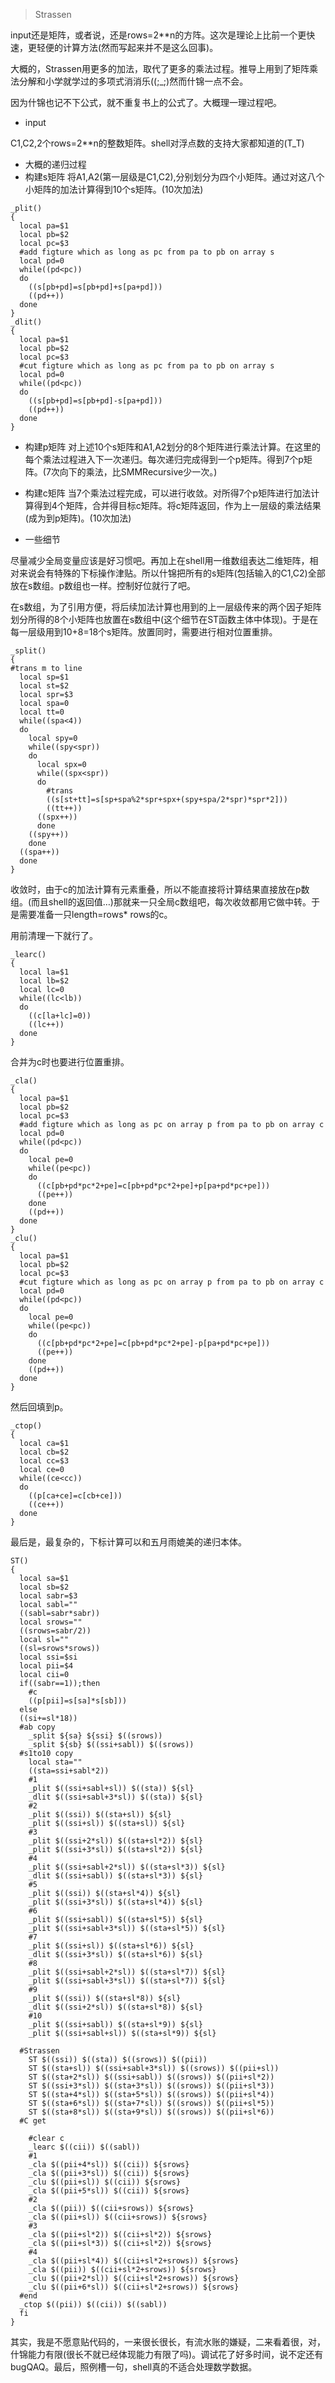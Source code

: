 > Strassen

input还是矩阵，或者说，还是rows=2**n的方阵。这次是理论上比前一个更快速，更轻便的计算方法(然而写起来并不是这么回事)。

大概的，Strassen用更多的加法，取代了更多的乘法过程。推导上用到了矩阵乘法分解和小学就学过的多项式消消乐((;_;)然而什锦一点不会。

因为什锦也记不下公式，就不重复书上的公式了。大概理一理过程吧。

- input

C1,C2,2个rows=2**n的整数矩阵。shell对浮点数的支持大家都知道的(T_T)

- 大概的递归过程
- 构建s矩阵
将A1,A2(第一层级是C1,C2),分别划分为四个小矩阵。通过对这八个小矩阵的加法计算得到10个s矩阵。(10次加法)

```
_plit()
{
  local pa=$1
  local pb=$2
  local pc=$3
  #add figture which as long as pc from pa to pb on array s
  local pd=0
  while((pd<pc))
  do
    ((s[pb+pd]=s[pb+pd]+s[pa+pd]))
    ((pd++))
  done
}
_dlit()
{
  local pa=$1
  local pb=$2
  local pc=$3
  #cut figture which as long as pc from pa to pb on array s
  local pd=0
  while((pd<pc))
  do
    ((s[pb+pd]=s[pb+pd]-s[pa+pd]))
    ((pd++))
  done
}

```

- 构建p矩阵
对上述10个s矩阵和A1,A2划分的8个矩阵进行乘法计算。在这里的每个乘法过程进入下一次递归。每次递归完成得到一个p矩阵。得到7个p矩阵。(7次向下的乘法，比SMMRecursive少一次。)

- 构建c矩阵
当7个乘法过程完成，可以进行收敛。对所得7个p矩阵进行加法计算得到4个矩阵，合并得目标c矩阵。将c矩阵返回，作为上一层级的乘法结果(成为到p矩阵)。(10次加法)

- 一些细节

尽量减少全局变量应该是好习惯吧。再加上在shell用一维数组表达二维矩阵，相对来说会有特殊的下标操作津贴。所以什锦把所有的s矩阵(包括输入的C1,C2)全部放在s数组。p数组也一样。控制好位就行了吧。

在s数组，为了引用方便，将后续加法计算也用到的上一层级传来的两个因子矩阵划分所得的8个小矩阵也放置在s数组中(这个细节在ST函数主体中体现)。于是在每一层级用到10+8=18个s矩阵。放置同时，需要进行相对位置重排。 
```
_split()
{
#trans m to line
  local sp=$1
  local st=$2
  local spr=$3
  local spa=0
  local tt=0
  while((spa<4))
  do
    local spy=0
    while((spy<spr))
    do
      local spx=0
      while((spx<spr))
      do
        #trans
        ((s[st+tt]=s[sp+spa%2*spr+spx+(spy+spa/2*spr)*spr*2]))
        ((tt++))
      ((spx++))
      done
    ((spy++))
    done
  ((spa++))
  done
}
```

收敛时，由于c的加法计算有元素重叠，所以不能直接将计算结果直接放在p数组。(而且shell的返回值…)那就来一只全局c数组吧，每次收敛都用它做中转。于是需要准备一只length=rows* rows的c。

用前清理一下就行了。

```
_learc()
{
  local la=$1
  local lb=$2
  local lc=0
  while((lc<lb))
  do
    ((c[la+lc]=0))
    ((lc++))
  done
}
```

合并为c时也要进行位置重排。

```
_cla()
{
  local pa=$1
  local pb=$2
  local pc=$3
  #add figture which as long as pc on array p from pa to pb on array c
  local pd=0
  while((pd<pc))
  do
    local pe=0
    while((pe<pc))
    do
      ((c[pb+pd*pc*2+pe]=c[pb+pd*pc*2+pe]+p[pa+pd*pc+pe]))
      ((pe++))
    done
    ((pd++))
  done
}
_clu()
{
  local pa=$1
  local pb=$2
  local pc=$3
  #cut figture which as long as pc on array p from pa to pb on array c
  local pd=0
  while((pd<pc))
  do
    local pe=0
    while((pe<pc))
    do
      ((c[pb+pd*pc*2+pe]=c[pb+pd*pc*2+pe]-p[pa+pd*pc+pe]))
      ((pe++))
    done
    ((pd++))
  done
}
```
然后回填到p。

```
_ctop()
{
  local ca=$1
  local cb=$2
  local cc=$3
  local ce=0
  while((ce<cc))
  do
    ((p[ca+ce]=c[cb+ce]))
    ((ce++))
  done
}
```

最后是，最复杂的，下标计算可以和五月雨媲美的递归本体。

```
ST()
{
  local sa=$1
  local sb=$2
  local sabr=$3
  local sabl=""
  ((sabl=sabr*sabr))
  local srows=""
  ((srows=sabr/2))
  local sl=""
  ((sl=srows*srows))
  local ssi=$si
  local pii=$4
  local cii=0
  if((sabr==1));then
    #c
    ((p[pii]=s[sa]*s[sb]))
  else
  ((si+=sl*18))
  #ab copy
    _split ${sa} ${ssi} $((srows))
    _split ${sb} $((ssi+sabl)) $((srows))
  #s1to10 copy
    local sta=""
    ((sta=ssi+sabl*2))
    #1
    _plit $((ssi+sabl+sl)) $((sta)) ${sl}
    _dlit $((ssi+sabl+3*sl)) $((sta)) ${sl}
    #2
    _plit $((ssi)) $((sta+sl)) ${sl}
    _plit $((ssi+sl)) $((sta+sl)) ${sl}
    #3
    _plit $((ssi+2*sl)) $((sta+sl*2)) ${sl}
    _plit $((ssi+3*sl)) $((sta+sl*2)) ${sl}
    #4
    _plit $((ssi+sabl+2*sl)) $((sta+sl*3)) ${sl}
    _dlit $((ssi+sabl)) $((sta+sl*3)) ${sl}
    #5
    _plit $((ssi)) $((sta+sl*4)) ${sl}
    _plit $((ssi+3*sl)) $((sta+sl*4)) ${sl}
    #6
    _plit $((ssi+sabl)) $((sta+sl*5)) ${sl}
    _plit $((ssi+sabl+3*sl)) $((sta+sl*5)) ${sl}
    #7
    _plit $((ssi+sl)) $((sta+sl*6)) ${sl}
    _dlit $((ssi+3*sl)) $((sta+sl*6)) ${sl}
    #8
    _plit $((ssi+sabl+2*sl)) $((sta+sl*7)) ${sl}
    _plit $((ssi+sabl+3*sl)) $((sta+sl*7)) ${sl}
    #9
    _plit $((ssi)) $((sta+sl*8)) ${sl}
    _dlit $((ssi+2*sl)) $((sta+sl*8)) ${sl}
    #10
    _plit $((ssi+sabl)) $((sta+sl*9)) ${sl}
    _plit $((ssi+sabl+sl)) $((sta+sl*9)) ${sl}
    
  #Strassen
    ST $((ssi)) $((sta)) $((srows)) $((pii))
    ST $((sta+sl)) $((ssi+sabl+3*sl)) $((srows)) $((pii+sl))
    ST $((sta+2*sl)) $((ssi+sabl)) $((srows)) $((pii+sl*2))
    ST $((ssi+3*sl)) $((sta+3*sl)) $((srows)) $((pii+sl*3))
    ST $((sta+4*sl)) $((sta+5*sl)) $((srows)) $((pii+sl*4))
    ST $((sta+6*sl)) $((sta+7*sl)) $((srows)) $((pii+sl*5))
    ST $((sta+8*sl)) $((sta+9*sl)) $((srows)) $((pii+sl*6))
  #C get

    #clear c
    _learc $((cii)) $((sabl))
    #1
    _cla $((pii+4*sl)) $((cii)) ${srows}
    _cla $((pii+3*sl)) $((cii)) ${srows}
    _clu $((pii+sl)) $((cii)) ${srows}
    _cla $((pii+5*sl)) $((cii)) ${srows}
    #2
    _cla $((pii)) $((cii+srows)) ${srows}
    _cla $((pii+sl)) $((cii+srows)) ${srows}
    #3
    _cla $((pii+sl*2)) $((cii+sl*2)) ${srows}
    _cla $((pii+sl*3)) $((cii+sl*2)) ${srows}
    #4
    _cla $((pii+sl*4)) $((cii+sl*2+srows)) ${srows}
    _cla $((pii)) $((cii+sl*2+srows)) ${srows}
    _clu $((pii+2*sl)) $((cii+sl*2+srows)) ${srows}
    _clu $((pii+6*sl)) $((cii+sl*2+srows)) ${srows}
  #end
  _ctop $((pii)) $((cii)) $((sabl))
  fi
}
```

其实，我是不愿意贴代码的，一来很长很长，有流水账的嫌疑，二来看着很，对，什锦能力有限(很长不就已经体现能力有限了吗)。调试花了好多时间，说不定还有bugQAQ。最后，照例槽一句，shell真的不适合处理数学数据。